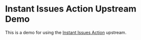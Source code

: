 # Instant Issues Action Upstream Demo

This is a demo for using the [Instant Issues Action](https://github.com/instant-issues/action) upstream.
